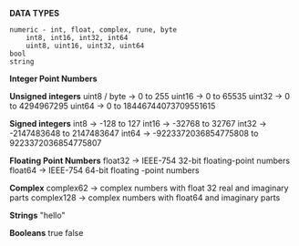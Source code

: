 **DATA TYPES**

	numeric - int, float, complex, rune, byte
		int8, int16, int32, int64
		uint8, uint16, uint32, uint64
	bool
	string

**Integer Point Numbers**

**Unsigned integers**
    uint8 / byte ->  0  to  255
    uint16       ->  0  to  65535
    uint32       ->  0  to  4294967295
    uint64       ->  0  to  18446744073709551615

**Signed integers**
    int8  ->  -128  to  127
    int16 ->  -32768  to  32767
    int32 ->  -2147483648  to  2147483647
    int64 ->  -9223372036854775808  to  9223372036854775807

**Floating Point Numbers**
    float32 -> IEEE-754 32-bit floating-point numbers
    float64 -> IEEE-754 64-bit floating -point numbers

**Complex**
    complex62 -> complex numbers with float 32 real and imaginary parts
    complex128 -> complex numbers with float64 and imaginary parts

**Strings**
    "hello"

**Booleans**
    true
    false
	 
